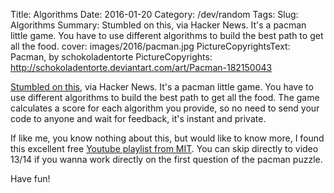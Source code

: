 Title:  Algorithms
Date: 2016-01-20
Category: /dev/random
Tags: 
Slug: Algorithms
Summary: Stumbled on this, via Hacker News. It's a pacman little game. You have to use different algorithms to build the best path to get all the food.
cover: images/2016/pacman.jpg
PictureCopyrightsText: Pacman, by schokoladentorte
PictureCopyrights: http://schokoladentorte.deviantart.com/art/Pacman-182150043

[Stumbled on this](http://ai.berkeley.edu/project_overview.html), via Hacker News. It's a pacman little game. You have to use different algorithms to build the best path to get all the food.
The game calculates a score for each algorithm you provide, so no need to send your code to anyone and wait for feedback, it's instant and private.

If like me, you know nothing about this, but would like to know more, I found this excellent free [Youtube playlist from MIT](https://www.youtube.com/watch?v=HtSuA80QTyo&list=PLUl4u3cNGP61Oq3tWYp6V_F-5jb5L2iHb). You can skip directly to video 13/14 if you wanna work directly on the first question of the pacman puzzle.

Have fun!
